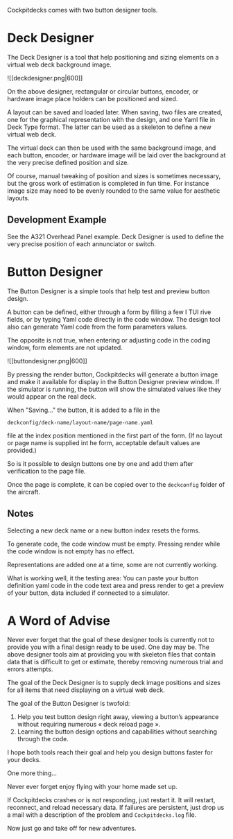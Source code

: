 Cockpitdecks comes with two button designer tools.

# Deck Designer

The Deck Designer is a tool that help positioning and sizing elements on a virtual web deck background image.

![[deckdesigner.png|600]]

On the above designer, rectangular or circular buttons, encoder, or hardware image place holders can be positioned and sized.

A layout can be saved and loaded later. When saving, two files are created, one for the graphical representation with the design, and one Yaml file in Deck Type format. The latter can be used as a skeleton to define a new virtual web deck.

The virtual deck can then be used with the same background image, and each button, encoder, or hardware image will be laid over the background at the very precise defined position and size.

Of course, manual tweaking of position and sizes is sometimes necessary, but the gross work of estimation is completed in fun time. For instance image size may need to be evenly rounded to the same value for aesthetic layouts.

## Development Example

See the A321 Overhead Panel example. Deck Designer is used to define the very precise position of each annunciator or switch.

# Button Designer

The Button Designer is a simple tools that help test and preview button design.

A button can be defined, either through a form by filling a few I TUI rive fields, or by typing Yaml code directly in the code window. The design tool also can generate Yaml code from the form parameters values.

The opposite is not true, when entering or adjusting code in the coding window, form elements are not updated.

![[buttondesigner.png|600]]

By pressing the render button, Cockpitdecks will generate a button image and make it available for display in the Button Designer preview window. If the simulator is running, the button will show the simulated values like they would appear on the real deck.

When "Saving..." the button, it is added to a file in the

```
deckconfig/deck-name/layout-name/page-name.yaml
```

file at the index position mentioned in the first part of the form. (If no layout or page name is supplied int he form, acceptable default values are provided.)

So is it possible to design buttons one by one and add them after verification to the page file.

Once the page is complete, it can be copied over to the `deckconfig` folder of the aircraft.

## Notes

Selecting a new deck name or a new button index resets the forms.

To generate code, the code window must be empty. Pressing render while the code window is not empty has no effect.

Representations are added one at a time, some are not currently working.

What is working well, it the testing area: You can paste your button definition yaml code in the code text area and press render to get a preview of your button, data included if connected to a simulator.

# A Word of Advise

Never ever forget that the goal of these designer tools is currently not to provide you with a final design ready to be used. One day may be. The above designer tools aim at providing you with skeleton files that contain data that is difficult to get or estimate, thereby removing numerous trial and errors attempts.

The goal of the Deck Designer is to supply deck image positions and sizes for all items that need displaying on a virtual web deck.

The goal of the Button Designer is twofold:
1. Help you test button design right away, viewing a button’s appearance without requiring numerous « deck reload page ».
2. Learning the button design options and capabilities without searching through the code.

I hope both tools reach their goal and help you design buttons faster for your decks.

One more thing…

Never ever forget enjoy flying with your home made set up.

If Cockpitdecks crashes or is not responding, just restart it. It will restart, reconnect, and reload necessary data. If failures are persistent, just drop us a mail with a description of the problem and `Cockpitdecks.log` file.

Now just go and take off for new adventures.
